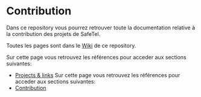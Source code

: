 # Contribution

Dans ce repository vous pourrez retrouver toute la documentation relative à la contribution des projets de SafeTel.

Toutes les pages sont dans le [Wiki](https://github.com/SafeTel/Contribution/wiki) de ce repository.

Sur cette page vous retrouvez les références pour acceder aux sections suivantes:
- [Projects & links](https://github.com/SafeTel/Contribution/wiki/SafeTel-Projects)
Sur cette page vous retrouvez les références pour acceder aux sections suivantes:
- [Contribution](https://github.com/SafeTel/Contribution/wiki/Resume-Contribution)
